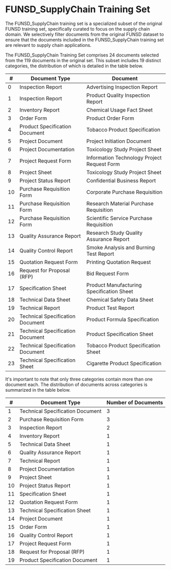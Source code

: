 # FUNSD_SupplyChain Training Set

The FUNSD_SupplyChain training set is a specialized subset of the original FUNSD training set, specifically curated 
to focus on the supply chain domain. We selectively filter documents from the original FUNSD dataset to ensure 
that the documents included in the FUNSD_SupplyChain training set are relevant to supply chain applications.

The FUNSD_SupplyChain Training Set comprises 24 documents selected from the 119 documents in the original set. 
This subset includes 19 distinct categories, the distribution of which is detailed in the table below.

| #  | Document Type                      | Document                                     |
|----|------------------------------------|----------------------------------------------|
| 0  | Inspection Report                  | Advertising Inspection Report                |
| 1  | Inspection Report                  | Product Quality Inspection Report            |
| 2  | Inventory Report                   | Chemical Usage Fact Sheet                    |
| 3  | Order Form                         | Product Order Form                           |
| 4  | Product Specification Document     | Tobacco Product Specification                |
| 5  | Project Document                   | Project Initiation Document                  |
| 6  | Project Documentation              | Toxicology Study Project Sheet               |
| 7  | Project Request Form               | Information Technology Project Request Form  |
| 8  | Project Sheet                      | Toxicology Study Project Sheet               |
| 9  | Project Status Report              | Confidential Business Report                 |
| 10 | Purchase Requisition Form          | Corporate Purchase Requisition               |
| 11 | Purchase Requisition Form          | Research Material Purchase Requisition       |
| 12 | Purchase Requisition Form          | Scientific Service Purchase Requisition      |
| 13 | Quality Assurance Report           | Research Study Quality Assurance Report      |
| 14 | Quality Control Report             | Smoke Analysis and Burning Test Report       |
| 15 | Quotation Request Form             | Printing Quotation Request                   |
| 16 | Request for Proposal (RFP)         | Bid Request Form                             |
| 17 | Specification Sheet                | Product Manufacturing Specification Sheet    |
| 18 | Technical Data Sheet               | Chemical Safety Data Sheet                   |
| 19 | Technical Report                   | Product Test Report                          |
| 20 | Technical Specification Document   | Product Formula Specification                |
| 21 | Technical Specification Document   | Product Specification Sheet                  |
| 22 | Technical Specification Document   | Tobacco Product Specification Sheet          |
| 23 | Technical Specification Sheet      | Cigarette Product Specification              |


It's important to note that only three categories contain more than one document each. 
The distribution of documents across categories is summarized in the table below.

| #  | Document Type                    | Number of Documents |
|----|----------------------------------|---------------------|
| 1  | Technical Specification Document | 3                   |
| 2  | Purchase Requisition Form        | 3                   |
| 3  | Inspection Report                | 2                   |
| 4  | Inventory Report                 | 1                   |
| 5  | Technical Data Sheet             | 1                   |
| 6  | Quality Assurance Report         | 1                   |
| 7  | Technical Report                 | 1                   |
| 8  | Project Documentation            | 1                   |
| 9  | Project Sheet                    | 1                   |
| 10 | Project Status Report            | 1                   |
| 11 | Specification Sheet              | 1                   |
| 12 | Quotation Request Form           | 1                   |
| 13 | Technical Specification Sheet    | 1                   |
| 14 | Project Document                 | 1                   |
| 15 | Order Form                       | 1                   |
| 16 | Quality Control Report           | 1                   |
| 17 | Project Request Form             | 1                   |
| 18 | Request for Proposal (RFP)       | 1                   |
| 19 | Product Specification Document   | 1                   |








